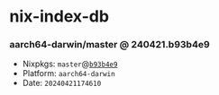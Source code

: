 # nix-index-db
### aarch64-darwin/master @ 240421.b93b4e9
- Nixpkgs: `master`@[`b93b4e9`](https://github.com/NixOS/nixpkgs/commit/b93b4e9b527904aadf52dba6ca35efde2067cbd4)
- Platform: `aarch64-darwin`
- Date: `20240421174610`
